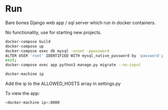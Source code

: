 # Run

Bare bones Django web app / sql server which run in docker containers.

No functionality, use for starting new projects.

```bash
docker-compose build
docker-compose up
docker-compose exec db mysql -uroot -ppassword
ALTER USER 'root' IDENTIFIED WITH mysql_native_password by 'password';
exit;
docker-compose exec app python3 manage.py migrate --no-input
```

```bash
docker-machine ip
```

Add the ip to the ALLOWED_HOSTS array in settings.py

To view the app:
```bash
<docker-machine ip>:8000
```

